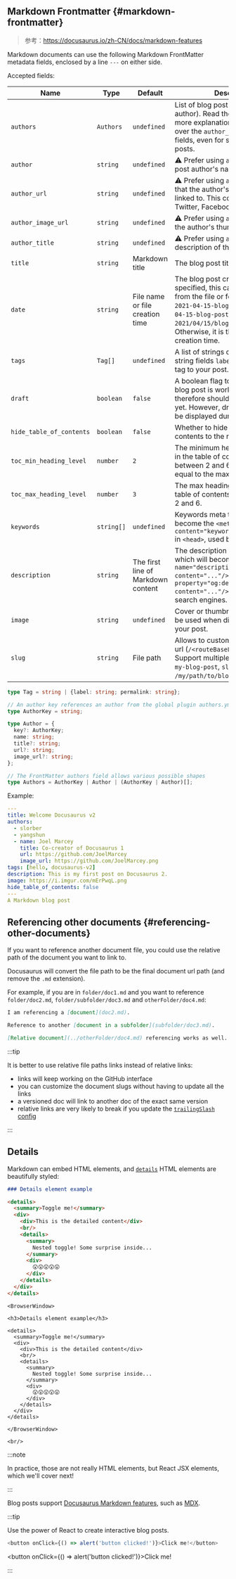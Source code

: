 
## Markdown Frontmatter {#markdown-frontmatter}

> 参考：https://docusaurus.io/zh-CN/docs/markdown-features

Markdown documents can use the following Markdown FrontMatter metadata fields, enclosed by a line `---` on either side.

<!--truncate-->

Accepted fields:

<APITable>

| Name | Type | Default | Description |
| --- | --- | --- | --- |
| `authors` | `Authors` | `undefined` | List of blog post authors (or unique author). Read the [`authors` guide](../../blog.mdx#blog-post-authors) for more explanations. Prefer `authors` over the `author_*` FrontMatter fields, even for single author blog posts. |
| `author` | `string` | `undefined` | ⚠️ Prefer using `authors`. The blog post author's name. |
| `author_url` | `string` | `undefined` | ⚠️ Prefer using `authors`. The URL that the author's name will be linked to. This could be a GitHub, Twitter, Facebook profile URL, etc. |
| `author_image_url` | `string` | `undefined` | ⚠️ Prefer using `authors`. The URL to the author's thumbnail image. |
| `author_title` | `string` | `undefined` | ⚠️ Prefer using `authors`. A description of the author. |
| `title` | `string` | Markdown title | The blog post title. |
| `date` | `string` | File name or file creation time | The blog post creation date. If not specified, this can be extracted from the file or folder name, e.g, `2021-04-15-blog-post.mdx`, `2021-04-15-blog-post/index.mdx`, `2021/04/15/blog-post.mdx`. Otherwise, it is the Markdown file creation time. |
| `tags` | `Tag[]` | `undefined` | A list of strings or objects of two string fields `label` and `permalink` to tag to your post. |
| `draft` | `boolean` | `false` | A boolean flag to indicate that the blog post is work-in-progress and therefore should not be published yet. However, draft blog posts will be displayed during development. |
| `hide_table_of_contents` | `boolean` | `false` | Whether to hide the table of contents to the right. |
| `toc_min_heading_level` | `number` | `2` | The minimum heading level shown in the table of contents. Must be between 2 and 6 and lower or equal to the max value. |
| `toc_max_heading_level` | `number` | `3` | The max heading level shown in the table of contents. Must be between 2 and 6. |
| `keywords` | `string[]` | `undefined` | Keywords meta tag, which will become the `<meta name="keywords" content="keyword1,keyword2,..."/>` in `<head>`, used by search engines. |
| `description` | `string` | The first line of Markdown content | The description of your document, which will become the `<meta name="description" content="..."/>` and `<meta property="og:description" content="..."/>` in `<head>`, used by search engines. |
| `image` | `string` | `undefined` | Cover or thumbnail image that will be used when displaying the link to your post. |
| `slug` | `string` | File path | Allows to customize the blog post url (`/<routeBasePath>/<slug>`). Support multiple patterns: `slug: my-blog-post`, `slug: /my/path/to/blog/post`, slug: `/`. |

</APITable>

```typescript
type Tag = string | {label: string; permalink: string};

// An author key references an author from the global plugin authors.yml file
type AuthorKey = string;

type Author = {
  key?: AuthorKey;
  name: string;
  title?: string;
  url?: string;
  image_url?: string;
};

// The FrontMatter authors field allows various possible shapes
type Authors = AuthorKey | Author | (AuthorKey | Author)[];
```

Example:

```yml
---
title: Welcome Docusaurus v2
authors:
  - slorber
  - yangshun
  - name: Joel Marcey
    title: Co-creator of Docusaurus 1
    url: https://github.com/JoelMarcey
    image_url: https://github.com/JoelMarcey.png
tags: [hello, docusaurus-v2]
description: This is my first post on Docusaurus 2.
image: https://i.imgur.com/mErPwqL.png
hide_table_of_contents: false
---
A Markdown blog post
```

## Referencing other documents {#referencing-other-documents}

If you want to reference another document file, you could use the relative path of the document you want to link to.

Docusaurus will convert the file path to be the final document url path (and remove the `.md` extension).

For example, if you are in `folder/doc1.md` and you want to reference `folder/doc2.md`, `folder/subfolder/doc3.md` and `otherFolder/doc4.md`:

```md
I am referencing a [document](doc2.md).

Reference to another [document in a subfolder](subfolder/doc3.md).

[Relative document](../otherFolder/doc4.md) referencing works as well.
```

:::tip

It is better to use relative file paths links instead of relative links:

- links will keep working on the GitHub interface
- you can customize the document slugs without having to update all the links
- a versioned doc will link to another doc of the exact same version
- relative links are very likely to break if you update the [`trailingSlash` config](../../api/docusaurus.config.js.md#trailing-slash)

:::

## Details

Markdown can embed HTML elements, and [`details`](https://developer.mozilla.org/en-US/docs/Web/HTML/Element/details) HTML elements are beautifully styled:

```md
### Details element example

<details>
  <summary>Toggle me!</summary>
  <div>
    <div>This is the detailed content</div>
    <br/>
    <details>
      <summary>
        Nested toggle! Some surprise inside...
      </summary>
      <div>
        😲😲😲😲😲
      </div>
    </details>
  </div>
</details>
```

```mdx-code-block
<BrowserWindow>

<h3>Details element example</h3>

<details>
  <summary>Toggle me!</summary>
  <div>
    <div>This is the detailed content</div>
    <br/>
    <details>
      <summary>
        Nested toggle! Some surprise inside...
      </summary>
      <div>
        😲😲😲😲😲
      </div>
    </details>
  </div>
</details>

</BrowserWindow>

<br/>
```

:::note

In practice, those are not really HTML elements, but React JSX elements, which we'll cover next!

:::

Blog posts support [Docusaurus Markdown features](https://docusaurus.io/docs/markdown-features), such as [MDX](https://mdxjs.com/).

:::tip

Use the power of React to create interactive blog posts.

```js
<button onClick={() => alert('button clicked!')}>Click me!</button>
```

<button onClick={() => alert('button clicked!')}>Click me!</button>

:::